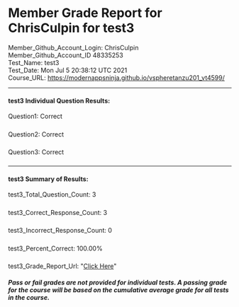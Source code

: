 # Member Grade Report for ChrisCulpin for test3  
   
Member_Github_Account_Login: ChrisCulpin  
Member_Github_Account_ID 48335253  
Test_Name: test3  
Test_Date: Mon Jul  5 20:38:12 UTC 2021  
Course_URL: https://modernappsninja.github.io/vspheretanzu201_vt4599/  
   
---  
#### test3 Individual Question Results:  
Question1: Correct  
#####  
Question2: Correct  
#####  
Question3: Correct  
#####  
---  
#### test3 Summary of Results:  
test3_Total_Question_Count: 3  
#####  
test3_Correct_Response_Count: 3  
#####  
test3_Incorrect_Response_Count: 0  
#####  
test3_Percent_Correct: 100.00%  
#####  
test3_Grade_Report_Url: "[Click Here](https://github.com/modernappsninjas/ChrisCulpin/blob/main/static/userdata/courses/vspheretanzu201_vt4599/grade_report.pr332.test3.md)"
##### Pass or fail grades are not provided for individual tests. A passing grade for the course will be based on the cumulative average grade for all tests in the course.  
